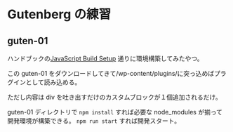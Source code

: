 # Gutenberg の練習

## guten-01

ハンドブックの[JavaScript Build Setup](https://developer.wordpress.org/block-editor/tutorials/javascript/js-build-setup/) 通りに環境構築してみたやつ。

この guten-01 をダウンロードしてきて/wp-content/plugins/に突っ込めばプラグインとして読み込める。

ただし内容は div を吐き出すだけのカスタムブロックが１個追加されるだけ。

guten-01 ディレクトリで `npm install` すれば必要な node_modules が揃って開発環境が構築できる。
`npm run start` すれば開発スタート。
